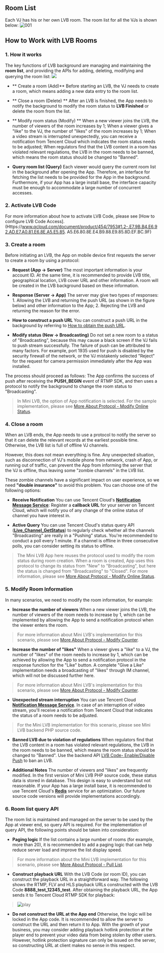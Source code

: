 ## Room List
Each VJ has his or her own LVB room. The room list for all the VJs is shown below:
![001](//mc.qcloudimg.com/static/img/1e6d141a053482e568110d1c1cfc7344/image.png)

## How to Work with LVB Rooms
### 1. How it works
The key functions of LVB background are managing and maintaining the **room list**, and providing the APIs for adding, deleting, modifying and querying the room list:
![](//mc.qcloudimg.com/static/img/e8a2be9cf6c85a65d0cbdbaac0951228/image.png)

- ** Create a room (Add)**
Before starting an LVB, the VJ needs to create a room, which means adding a new data entry to the room list.

- ** Close a room (Delete) **
After an LVB is finished, the App needs to notify the background to modify the room status to **LVB Finished** or delete the room from the list.

- ** Modify room status (Modify) **
When a new viewer joins the LVB, the number of viewers of the room increases by 1;
When a viewer gives a "like" to the VJ, the number of "likes" of the room increases by 1;
When a video stream is interrupted unexpectedly, you can receive a notification from Tencent Cloud which indicates the room status needs to be adjusted;
When regulators find that the LVB content in a room has violated relevant regulations, the LVB in the room needs to be banned, which means the room status should be changed to "Banned".

- **Query room list (Query)**
Each viewer would query the current room list in the background after opening the App. Therefore, an interface for fetching the list needs to be provided for the App in the background. Furthermore, if your App has a large install base, the interface capacity must be enough to accommodate a large number of concurrent accesses.

### 2. Activate LVB Code
For more information about how to activate LVB Code, please see [How to configure LVB Code Access]. (Https://www.qcloud.com/document/product/454/7953#1.2-.E7.9B.B4.E6.92.AD.E7.A0.81.E6.8E.A5.E5.85. A5.E6.80.8E.E4.B9.88.E9.85.8D.EF.BC.9F)

### 3. Create a room

Before initiating an LVB, the App on mobile device first requests the server to create a room by using a protocol:

- **Request (App -> Server)**
The most important information is your account ID. At the same time, it is recommended to provide LVB title, geographical location, LVB cover URL and other information. A room will be created in the LVB background based on these information.

- **Response (Server -> App)**
The server may give two types of responses: 1. Allowing the LVB and returning the push URL (as shown in the figure below) and other information to the App; 2. Rejecting the LVB and returning the reason for the error.

- **How to construct a push URL**
You can construct a push URL in the background by referring to [How to obtain the push URL](https://www.qcloud.com/document/product/454/7915).

- **Modify status (New -> Broadcasting)**
Do not set a new room to a status of "Broadcasting", because this may cause a black screen if the VJ fails to push stream successfully. The failure of push can be attributed to many factors. For example, port 1935 used for push is disabled by the security firewall of the network, or the VJ mistakenly selected "Reject" for the request for camera permission immediately after the App was installed.

 The process should proceed as follows: The App confirms the success of push after receiving the **PUSH_BEGIN** event of RTMP SDK, and then uses a protocol to notify the background to change the room status to "Broadcasting".
 
 > In Mini LVB, the option of App notification is selected. For the sample implementation, please see [More About Protocol - Modify Online Status](https://www.qcloud.com/doc/product/454/6808#2..E4.BF.AE.E6.94.B9.E5.9C.A8.E7.BA.BF.E7.8A.B6.E6.80.81).


### 4. Close a room

When an LVB ends, the App needs to use a protocol to notify the server so that it can delete the relevant records at the earliest possible time. Otherwise, the LVB list is full of offline VJ channels.

However, this does not mean everything is fine. Any unexpected situation, such as disconnection of VJ's mobile phone from network, crash of App, or running out of traffic, can prevent the App from informing the server that the VJ is offline, thus leaving some "zombie channels" in the LVB list.

These zombie channels have a significant impact on user experience, so we need **"double insurance"** to avoid this problem. You can choose one of the following options:

- **Receive Notification**
You can use Tencent Cloud's **[Notification Message Service](https://www.qcloud.com/doc/api/258/5957)**: Register a **callback URL** for your server on Tencent Cloud, which will notify you of any change of the online status of channel you have interest in.

- **Active Query**
You can use Tencent Cloud's status query API (**[Live_Channel_GetStatus](https://www.qcloud.com/doc/api/258/5958)**) to regularly check whether all the channels "Broadcasting" are really in a "Pushing" status. You're recommended to conduct a poll every 1 minute. If a channel is offline in three consecutive polls, you can consider setting its status to offline.

> The Mini LVB App here reuses the protocol used to modify the room status during room creation. When a room is created, App uses this protocol to change its status from "New" to "Broadcasting", but here the status is changed from "Broadcasting" to "Closed". For more information, please see [More About Protocol - Modify Online Status](https://www.qcloud.com/doc/product/454/6808#2..E4.BF.AE.E6.94.B9.E5.9C.A8.E7.BA.BF.E7.8A.B6.E6.80.81).


### 5. Modify Room Information

In many scenarios, we need to modify the room information, for example:

- **Increase the number of viewers**
When a new viewer joins the LVB, the number of viewers of the room needs to increase by 1, which can be implemented by allowing the App to send a notification protocol when the viewer enters the room.
> For more information about Mini LVB's implementation for this scenario, please see [More About Protocol - Modify Counter](https://www.qcloud.com/doc/product/454/6808#3..E4.BF.AE.E6.94.B9.E8.AE.A1.E6.95.B0.E5.99.A8).

- **Increase the number of "likes"**
When a viewer gives a "like" to a VJ, the number of "likes" of the room needs to increase by 1, which can be achieved by allowing the App to send a notification protocol in the response function for the "Like" button. A complete "Give a Like" implementation needs a broadcasting of "likes" through IM channel, which will not be discussed further here.
> For more information about Mini LVB's implementation for this scenario, please see [More About Protocol - Modify Counter](https://www.qcloud.com/doc/product/454/6808#3..E4.BF.AE.E6.94.B9.E8.AE.A1.E6.95.B0.E5.99.A8).

- **Unexpected stream interruption**
You can use Tencent Cloud **[Notification Message Service](https://www.qcloud.com/doc/api/258/5957)**. In case of an interruption of video stream, you'll receive a notification from Tencent Cloud that indicates the status of a room needs to be adjusted.
> For the Mini LVB implementation for this scenario, please see Mini LVB backend PHP source code.

- **Banned LVB due to violation of regulations**
When regulators find that the LVB content in a room has violated relevant regulations, the LVB in the room needs to be banned, which means the room status should be changed to "Banned". Use the backend API [LVB Code- Enable/Disable Push](https://www.qcloud.com/doc/api/258/5959) to ban an LVB.

- **Additional Notes**
The number of viewers and "likes" are frequently modified. In the first version of Mini LVB PHP source code, these status data is stored in database. This design is easy to understand but not reasonable. If your App has a large install base, it is recommended to use Tencent Cloud's [**Redis**](https://www.qcloud.com/product/crs.html) service for an optimization. Our future source code versions will provide implementations accordingly.


### 6. Room list query API

The room list is maintained and managed on the server to be used by the App at viewer end, so query API is required. For the implementation of query API, the following points should be taken into consideration:

- **Paging logic**
If the list contains a large number of rooms (for example, more than 20), it is recommended to add a paging logic that can help reduce server load and improve the list display speed.
> For more information about the Mini LVB implementation for this scenario, please see [More About Protocol - Pull List](https://www.qcloud.com/doc/product/454/6808#4..E6.8B.89.E5.8F.96.E5.88.97.E8.A1.A8).

- **Construct playback URL**
With the LVB Code (or room ID), you can construct the playback URL in a straightforward way. The following shows the RTMP, FLV and HLS playback URLs constructed with the LVB Code **8888_test_12345_test**. After obtaining the playback URL, the App sends it to Tencent Cloud RTMP SDK for playback:
> ![play](//mccdn.qcloud.com/static/img/8438aadc91d16a1f02921bb178881893/image.png)

- **Do not construct the URL at the App end**
Otherwise, the logic will be locked in the App code. It is recommended to allow the server to construct the URL and then return it to App. With the growth of your business, you may consider adding playback hotlink protection at the player end to prevent your video data from being stolen by other users. However, hotlink protection signature can only be issued on the server, so constructing URL at client makes no sense in this respect.
